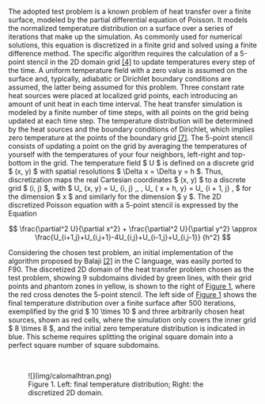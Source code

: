 The adopted test problem is a known problem of heat transfer over a finite surface, modeled by the partial differential equation of Poisson. It models the normalized temperature distribution on a surface over a series of iterations that make up the simulation. As commonly used for numerical solutions, this equation is discretized in a finite grid and solved using a finite difference method. The specific algorithm requires the calculation of a 5-point stencil in the 2D domain grid [[4]](references.md#4) to update temperatures every step of the time.
A uniform temperature field with a zero value is assumed on the surface and, typically, adiabatic or Dirichlet boundary conditions are assumed, the latter being assumed for this problem. Three constant rate heat sources were placed at localized grid points, each introducing an amount of unit heat in each time interval. The heat transfer simulation is modeled by a finite number of time steps, with all points on the grid being updated at each time step.
The temperature distribution will be determined by the heat sources and the boundary conditions of Dirichlet, which implies zero temperature at the points of the boundary grid [[7]](references.md#7). The 5-point stencil consists of updating a point on the grid by averaging the temperatures of yourself with the temperatures of your four neighbors, left-right and top-bottom in the grid.
The temperature field $ U $ is defined on a discrete grid $ (x, y) $ with spatial resolutions $ \Delta x = \Delta y = h $. Thus, discretization maps the real Cartesian coordinates $ (x, y) $ to a discrete grid $ (i, j) $, with $ U_ {x, y} = U_ {i, j} \,, \, U_ { x + h, y} = U_ {i + 1, j} \, $ for the dimension $ x $ and similarly for the dimension $ y $. The 2D discretized Poisson equation with a 5-point stencil is expressed by the Equation

$$
\frac{\partial^2 U}{\partial x^2} +
\frac{\partial^2 U}{\partial y^2} \approx
\frac{U_{i+1,j}+U_{i,j+1}-4U_{i,j}+U_{i-1,j}+U_{i,j-1}} {h^2}
$$

Considering the chosen test problem, an initial implementation of the algorithm proposed by Balaji [[2]](references.md#2) in the C language, was easily ported to F90. The discretized 2D domain of the heat transfer problem chosen as the test problem, showing 9 subdomains divided by green lines, with their grid points and phantom zones in yellow, is shown to the right of [Figure 1](#Figure-1), where the red cross denotes the 5-point stencil. The left side of [Figure 1](#Figure-1) shows the final temperature distribution over a finite surface after 500 iterations, exemplified by the grid $ 10 \times 10 $ and three arbitrarily chosen heat sources, shown as red cells, where the simulation only covers the inner grid $ 8 \times 8 $, and the initial zero temperature distribution is indicated in blue. This scheme requires splitting the original square domain into a perfect square number of square subdomains.

<br>
<figure id="Figure-1" markdown="span">
![](img/calomalhtran.png)
<figcaption>
Figure 1. Left: final temperature distribution; Right: the discretized 2D domain.
</figcaption>
</figure>
